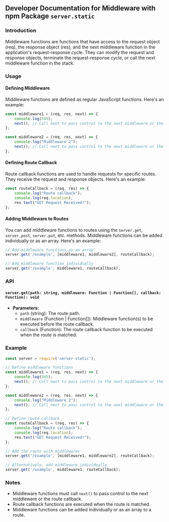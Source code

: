 ## Developer Documentation for Middleware with npm Package `server.static`

### Introduction

Middleware functions are functions that have access to the request object (req), the response object (res), and the next middleware function in the application's request-response cycle. They can modify the request and response objects, terminate the request-response cycle, or call the next middleware function in the stack.

### Usage

#### Defining Middleware

Middleware functions are defined as regular JavaScript functions. Here's an example:

```javascript
const middleware1 = (req, res, next) => {
    console.log(345);
    next(); // Call next to pass control to the next middleware or the route callback
};

const middleware2 = (req, res, next) => {
    console.log("Middleware 2");
    next(); // Call next to pass control to the next middleware or the route callback
};
```

#### Defining Route Callback

Route callback functions are used to handle requests for specific routes. They receive the request and response objects. Here's an example:

```javascript
const routeCallback = (req, res) => {
    console.log("Route callback");
    console.log(req.location);
    res.text("GET Request Received!");
};
```

#### Adding Middleware to Routes

You can add middleware functions to routes using the `server.get`, `server.post`, `server.put`, etc. methods. Middleware functions can be added individually or as an array. Here's an example:

```javascript
// Add middleware functions as an array
server.get('/example', [middleware1, middleware2], routeCallback);

// Add middleware function individually
server.get('/example', middleware1, routeCallback);
```

### API

#### `server.get(path: string, middleware: Function | Function[], callback: Function): void`

- **Parameters:**
  - `path` (string): The route path.
  - `middleware` (Function | Function[]): Middleware function(s) to be executed before the route callback.
  - `callback` (Function): The route callback function to be executed when the route is matched.

### Example

```javascript
const server = require('server-static');

// Define middleware functions
const middleware1 = (req, res, next) => {
    console.log(345);
    next(); // Call next to pass control to the next middleware or the route callback
};

const middleware2 = (req, res, next) => {
    console.log("Middleware 2");
    next(); // Call next to pass control to the next middleware or the route callback
};

// Define route callback
const routeCallback = (req, res) => {
    console.log("Route callback");
    console.log(req.location);
    res.text("GET Request Received!");
};

// Add the route with middlewares
server.get('/example', [middleware1, middleware2], routeCallback);

// Alternatively, add middleware individually
server.get('/example', middleware1, routeCallback);
```

### Notes

- Middleware functions must call `next()` to pass control to the next middleware or the route callback.
- Route callback functions are executed when the route is matched.
- Middleware functions can be added individually or as an array to a route.
